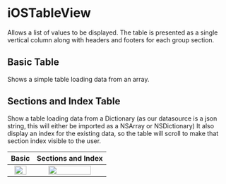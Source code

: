 # iOSTableView
Allows a list of values to be displayed. The table is presented as a single vertical column along with headers and footers for each group section.

## Basic Table
Shows a simple table loading data from an array.

## Sections and Index Table
Show a table loading data from a Dictionary (as our datasource is a json string, this will either be imported as a NSArray or NSDictionary)
It also display an index for the existing data, so the table will scroll to make that section index visible to the user.


Basic             |  Sections and Index
:-------------------------:|:-------------------------:
<img src="https://user-images.githubusercontent.com/4823319/126054754-8c32fc9a-34c4-4cf2-af6e-97d68fc5af15.png" width="80%" >  |  <img src="https://user-images.githubusercontent.com/4823319/126054856-48a5497b-968b-4a33-84aa-49b027f3521f.png" width="80%">
